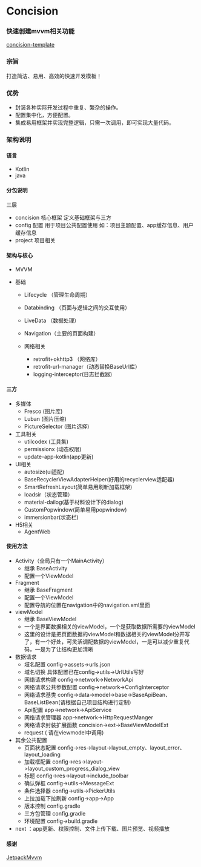 # Concision

### 快速创建mvvm相关功能
[concision-template](https://github.com/nifengxiao/concision-template)

### 宗旨

打造简洁、易用、高效的快速开发模板！

### 优势

- 封装各种实际开发过程中重复、繁杂的操作。
- 配置集中化，方便配置。
- 集成易用框架并实现完整逻辑，只需一次调用，即可实现大量代码。

### 架构说明

#### 语言 

- Kotlin
- java

#### 分包说明
  三层
  - concision 核心框架 定义基础框架与三方
  - config 配置 用于项目公共配置使用 如：项目主题配置、app缓存信息、用户缓存信息
  - project 项目相关

#### 架构与核心

- MVVM

- 基础
  - Lifecycle （管理生命周期）

  - Databinding （页面与逻辑之间的交互使用）

  - LiveData （数据处理）

  - Navigation（主要的页面构建）

   - 网络相关
     - retrofit+okhttp3 （网络库）
     - retrofit-url-manager（动态替换BaseUrl库）
     - logging-interceptor(日志拦截器)

#### 三方

- 多媒体
  - Fresco (图片库)
  - Luban (图片压缩)
  - PictureSelector (图片选择)
- 工具相关
  - utilcodex (工具集)
  - permissionx (动态权限)
  - update-app-kotlin(app更新)
- UI相关
  - autosize(ui适配)
  - BaseRecyclerViewAdapterHelper(好用的recyclerview适配器)
  - SmartRefreshLayout(简单易用刷新加载框架)
  - loadsir（状态管理）
  - material-dailog(基于材料设计下的dialog)
  - CustomPopwindow(简单易用popwindow)
  - immersionbar(状态栏)
- H5相关
  - AgentWeb

#### 使用方法

- Activity（全局只有一个MainActivity）
    - 继承 BaseActivity
    - 配置一个ViewModel
- Fragment
    - 继承 BaseFragment
    - 配置一个ViewModel
    - 配置导航的位置在navigation中的navigation.xml里面
- viewModel
    - 继承 BaseViewModel
    - 一个是界面数据相关的viewModel，一个是获取数据所需要的viewModel
    - 这里的设计是把页面数据的viewModel和数据相关的viewModel分开写了，有一个好处，可灵活调配数据的viewModel，一是可以减少重复代码，一是为了让结构更加清晰
- 数据请求
    - 域名配置 config->assets->urls.json 
    - 域名切换 具体配置已在config->utils->UrlUtils写好
    - 网络请求构建  config->network->NetworkApi
    - 网络请求公共参数配置 config->network->ConfigInterceptor
    - 网络请求基类 config->data->model->base->BaseApiBean、BaseListBean(请根据自己项目结构进行定制)
    - Api配置 app->network->ApiService
    - 网络请求管理器 app->network->HttpRequestManger
    - 网络请求封装扩展函数 concision->ext->BaseViewModelExt
    -  request ( 请在viewmodel中调用)
- 其余公共配置
    - 页面状态配置 config->res->layout->layout_empty、layout_error、layout_loading
    - 加载框配置   config->res->layout->layout_custom_progress_dialog_view
    - 标题 config->res->layout->include_toolbar
    - 确认弹框  config->utils->MessageExt
    - 条件选择器 config->utils->PickerUtils
    - 上拉加载下拉刷新 config->app->App
    - 版本控制 config.gradle
    - 三方包管理 config.gradle
    - 环境配置 config->build.gradle
- next ：app更新、权限控制、文件上传下载、图片预览、视频播放

#### 感谢
[JetpackMvvm](https://github.com/hegaojian/JetpackMvvm)
